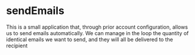 # sendEmails
This is a small application that, through prior account configuration, allows us to send emails automatically. We can manage in the loop the quantity of identical emails we want to send, and they will all be delivered to the recipient
